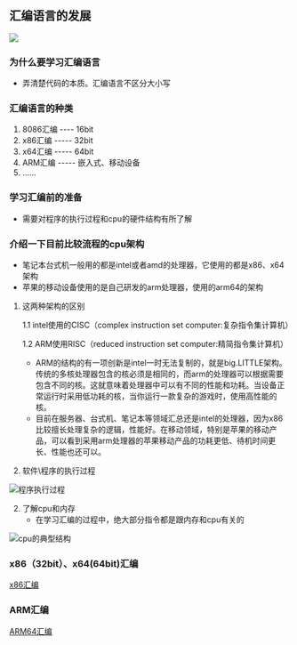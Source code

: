 
## 汇编语言的发展

 ![](http://m.qpic.cn/psb?/V11R4JcH0fAdbu/C3tWGR4F9SkqYGxs*BtRuhHQSQ8Xvu44nZgfFK93XDQ!/b/dDYBAAAAAAAA&bo=TQOkAQAAAAADB8k!&rf=viewer_4)

### 为什么要学习汇编语言
- 弄清楚代码的本质。汇编语言不区分大小写

### 汇编语言的种类
1. 8086汇编 ---- 16bit
2. x86汇编 ----- 32bit
3. x64汇编 ----- 64bit
4. ARM汇编 ----- 嵌入式、移动设备
5. ……

### 学习汇编前的准备
- 需要对程序的执行过程和cpu的硬件结构有所了解

### 介绍一下目前比较流程的cpu架构
- 笔记本台式机一般用的都是intel或者amd的处理器，它使用的都是x86、x64架构
- 苹果的移动设备使用的是自己研发的arm处理器，使用的arm64的架构

1. 这两种架构的区别

	1.1 intel使用的CISC（complex instruction set computer:复杂指令集计算机）

	1.2 ARM使用RISC（reduced instruction set computer:精简指令集计算机）
	- ARM的结构的有一项创新是intel一时无法复制的，就是big.LITTLE架构。传统的多核处理器包含的核必须是相同的，而arm的处理器可以根据需要包含不同的核。这就意味着处理器中可以有不同的性能和功耗。当设备正常运行时采用低功耗的核，当你运行一款复杂的游戏时，使用高性能的核。
	- 目前在服务器、台式机、笔记本等领域汇总还是intel的处理器，因为x86比较擅长处理复杂的逻辑，性能好。在移动领域，特别是苹果的移动产品，可以看到采用arm处理器的苹果移动产品的功耗更低、待机时间更长、性能也还可以。

1. 软件\程序的执行过程

 ![程序执行过程](http://m.qpic.cn/psb?/V11R4JcH0fAdbu/QaI8jnluhJ6hZzR530wEmOfQ4dS9gSQAssp96lU8fmg!/b/dDUBAAAAAAAA&bo=ngPWAAAAAAADF3k!&rf=viewer_4)

2. 了解cpu和内存
	- 在学习汇编的过程中，绝大部分指令都是跟内存和cpu有关的
	
![cpu的典型结构](http://m.qpic.cn/psb?/V11R4JcH0fAdbu/TD7S1.E6LBVnIhuVyawp*JjGZAsTzypJpSImkkMi8TQ!/b/dDABAAAAAAAA&bo=NgIrAQAAAAADFyw!&rf=viewer_4)

### x86（32bit）、x64(64bit)汇编
[x86汇编](./x86汇编.md)

### ARM汇编
[ARM64汇编](./ARM64汇编详解.md)







	

